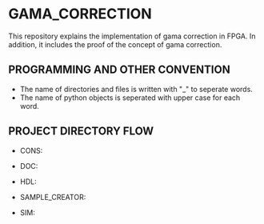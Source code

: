 # GAMA_CORRECTION
This repository explains the implementation of gama correction in FPGA. In addition, it includes the proof of the concept of gama correction. 

## PROGRAMMING AND OTHER CONVENTION 
-   The name of directories and files is written with "_" to seperate words.
-   The name of python objects is seperated with upper case for each word.



## PROJECT DIRECTORY FLOW
-   CONS:

-   DOC:

-   HDL:

-   SAMPLE_CREATOR:

-   SIM:

